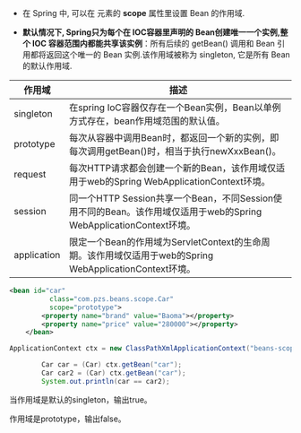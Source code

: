 - 在 Spring 中, 可以在 <bean> 元素的 **scope** 属性里设置 Bean 的作用域.

- **默认情况下, Spring只为每个在 IOC容器里声明的 Bean创建唯一一个实例,整个 IOC 容器范围内都能共享该实例**：所有后续的 getBean() 调用和 Bean 引用都将返回这个唯一的 Bean 实例.该作用域被称为 singleton, 它是所有 Bean 的默认作用域.



| 作用域      | 描述                                                         |
| ----------- | ------------------------------------------------------------ |
| singleton   | 在spring IoC容器仅存在一个Bean实例，Bean以单例方式存在，bean作用域范围的默认值。 |
| prototype   | 每次从容器中调用Bean时，都返回一个新的实例，即每次调用getBean()时，相当于执行newXxxBean()。 |
| request     | 每次HTTP请求都会创建一个新的Bean，该作用域仅适用于web的Spring WebApplicationContext环境。 |
| session     | 同一个HTTP Session共享一个Bean，不同Session使用不同的Bean。该作用域仅适用于web的Spring WebApplicationContext环境。 |
| application | 限定一个Bean的作用域为ServletContext的生命周期。该作用域仅适用于web的Spring WebApplicationContext环境。 |

 	

```xml
<bean id="car"
          class="com.pzs.beans.scope.Car"
          scope="prototype">
        <property name="brand" value="Baoma"></property>
        <property name="price" value="280000"></property>
    </bean>
```



```java
ApplicationContext ctx = new ClassPathXmlApplicationContext("beans-scope.xml");

        Car car = (Car) ctx.getBean("car");
        Car car2 = (Car) ctx.getBean("car");
        System.out.println(car == car2);
```

当作用域是默认的singleton，输出true。

作用域是prototype，输出false。





